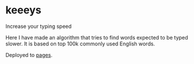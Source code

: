 # keeeys
Increase your typing speed

Here I have made an algorithm that tries to find words expected to be typed slower.
It is based on top 100k commonly used English words.

Deployed to [pages](https://manfromfms.github.io/keeeys/).
